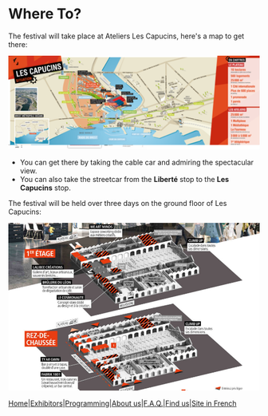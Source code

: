 # Where To?

The festival will take place at Ateliers Les Capucins, here's a map to get there:

![capucins](../image/capucins.png)


* You can get there by taking the cable car and admiring the spectacular view.
* You can also take the streetcar from the **Liberté** stop to the **Les Capucins** stop.
  
The festival will be held over three days on the ground floor of Les Capucins:

![ateliers](../image/ateliersc.jpg)




[Home](Index.md)|[Exhibitors](Exhibitors.md)|[Programming](Programming.md)|[About us](AboutUs.md)|[F.A.Q.](Ask.md)|[Find us](WhereTo.md)|[Site in French](../fr/index.md)
